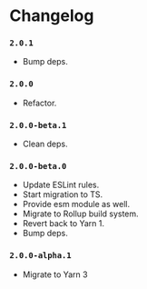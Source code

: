 # Changelog

### `2.0.1`
* Bump deps.


### `2.0.0`
* Refactor.

### `2.0.0-beta.1`
* Clean deps.

### `2.0.0-beta.0`
* Update ESLint rules.
* Start migration to TS.
* Provide esm module as well.
* Migrate to Rollup build system.
* Revert back to Yarn 1.
* Bump deps.

### `2.0.0-alpha.1`
* Migrate to Yarn 3
